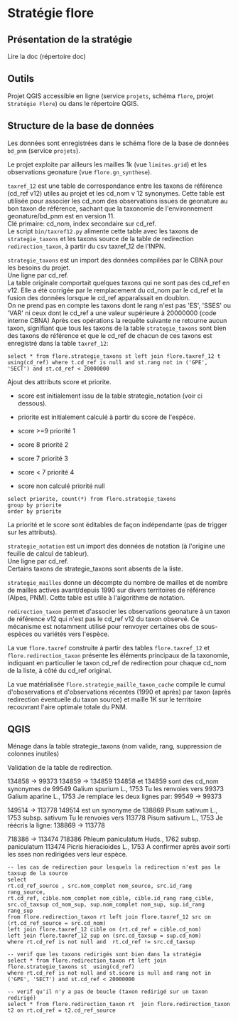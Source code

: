 # Stratégie flore

## Présentation de la stratégie

Lire la doc (répertoire doc)

## Outils

Projet QGIS accessible en ligne (service `projets`, schéma `flore`, projet `Stratégie Flore`) ou dans le répertoire QGIS.

## Structure de la base de données

Les données sont enregistrées dans le schéma flore de la base de données `bd_pnm` (service `projets`).

Le projet exploite par ailleurs les mailles 1k (vue `limites.grid`) et les observations geonature (vue `flore.gn_synthese`).

`taxref_12` est une table de correspondance entre les taxons de référence (cd_ref v12) utiles au projet et les cd_nom v 12 synonymes. Cette table est utilisée pour associer les cd_nom des observations issues de geonature au bon taxon de référence, sachant que la taxonomie de l'environnement geonature/bd_pnm est en version 11.  
Clé primaire: cd_nom, index secondaire sur cd_ref.  
Le script `bin/taxref12.py` alimente cette table avec les taxons de `strategie_taxons` et les taxons source de la table de redirection `redirection_taxon`, à partir du csv taxref_12 de l'INPN.

`strategie_taxons` est un import des données compilées par le CBNA pour les besoins du projet.  
Une ligne par cd_ref.  
La table originale comportait quelques taxons qui ne sont pas des cd_ref en v12. Elle a été corrigée par le remplacement du cd_nom par le cd_ref et la fusion des données lorsque le cd_ref apparaîssait en doublon.  
On ne prend pas en compte les taxons dont le rang n'est pas 'ES', 'SSES' ou 'VAR' ni ceux dont le cd_ref a une valeur supérieure à 20000000 (code interne CBNA)
Après ces opérations la requête suivante ne retourne aucun taxon, signifiant que tous les taxons de la table `strategie_taxons` sont bien des taxons de référence et que le cd_ref de chacun de ces taxons est enregistré dans la table `taxref_12`:

```
select * from flore.strategie_taxons st left join flore.taxref_12 t using(cd_ref) where t.cd_ref is null and st.rang not in ('GPE', 'SECT') and st.cd_ref < 20000000
```

Ajout des attributs score et priorite.

- score est initialement issu de la table strategie_notation (voir ci dessous).

- priorite est initialement calculé à partir du score de l'espèce.
- score >=9 priorité 1
- score 8 priorité 2
- score 7 priorité 3
- score < 7 priorité 4
- score non calculé priorité null

```
select priorite, count(*) from flore.strategie_taxons
group by priorite
order by priorite
```

La priorité et le score sont éditables de façon indépendante (pas de trigger sur les attributs).

`strategie_notation` est un import des données de notation (à l'origine une feuille de calcul de tableur).  
Une ligne par cd_ref.  
Certains taxons de strategie_taxons sont absents de la liste.

`strategie_mailles` donne un décompte du nombre de mailles et de nombre de mailles actives avant/depuis 1990 sur divers territoires de référence (Alpes, PNM). Cette table est utile à l'algorithme de notation.

`redirection_taxon` permet d'associer les observations geonature à un taxon de référence v12 qui n'est pas le cd_ref v12 du taxon observé. Ce mécanisme est notamment utilisé pour renvoyer certaines obs de sous-espèces ou variétés vers l'espèce.

La vue `flore.taxref` construite à partir des tables `flore.taxref_12` et `flore.redirection_taxon` présente les éléments principaux de la taxonomie, indiquant en particulier le taxon cd_ref de redirection pour chaque cd_nom de la liste, à côté du cd_ref original.

La vue matérialisée `flore.strategie_maille_taxon_cache` compile le cumul d'oboservations et d'observations récentes (1990 et après) par taxon (après redirection éventuelle du taxon source) et maille 1K sur le territoire recouvrant l'aire optimale totale du PNM.

## QGIS

Ménage dans la table strategie_taxons (nom valide, rang, suppression de colonnes inutiles)

Validation de la table de redirection.

134858 -> 99373
134859 -> 134859
134858 et 134859 sont des cd_nom synonymes de 99549 Galium spurium L., 1753
Tu les renvoies vers 99373 Galium aparine L., 1753
Je remplace les deux lignes par:
99549 -> 99373

149514 -> 113778
149514 est un synonyme de 138869 Pisum sativum L., 1753 subsp. sativum
Tu le renvoies vers 113778 Pisum sativum L., 1753
Je réécris la ligne:
138869 -> 113778

718386 -> 113474
718386 Phleum paniculatum Huds., 1762 subsp. paniculatum
113474 Picris hieracioides L., 1753
A confirmer après avoir sorti les sses non redirigées vers leur espèce.

```
-- les cas de redirection pour lesquels la redirection n'est pas le taxsup de la source
select
rt.cd_ref_source , src.nom_complet nom_source, src.id_rang rang_source,
rt.cd_ref, cible.nom_complet nom_cible, cible.id_rang rang_cible,
src.cd_taxsup cd_nom_sup, sup.nom_complet nom_sup, sup.id_rang rang_sup
from flore.redirection_taxon rt left join flore.taxref_12 src on (rt.cd_ref_source = src.cd_nom)
left join flore.taxref_12 cible on (rt.cd_ref = cible.cd_nom)
left join flore.taxref_12 sup on (src.cd_taxsup = sup.cd_nom)
where rt.cd_ref is not null and  rt.cd_ref != src.cd_taxsup

-- verif que les taxons redirigés sont bien dans la stratégie
select * from flore.redirection_taxon rt left join flore.strategie_taxons st  using(cd_ref)
where rt.cd_ref is not null and st.score is null and rang not in ('GPE', 'SECT') and st.cd_ref < 20000000

-- verif qu'il n'y a pas de boucle (taxon redirigé sur un taxon redirigé)
select * from flore.redirection_taxon rt  join flore.redirection_taxon t2 on rt.cd_ref = t2.cd_ref_source
```
